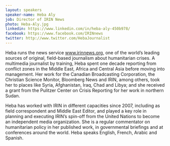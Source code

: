 ```yaml
---
layout: speakers
speaker-name: Heba Aly
job: Director of IRIN News
photo: Heba-Aly.jpg
linkedin: https://www.linkedin.com/in/heba-aly-450b978/
facebook: https://www.facebook.com/IRINnews
twitter: http://www.twitter.com/HebaJournalist
---
```

Heba runs the news service www.irinnews.org, one of the world’s leading sources of original, field-based journalism about humanitarian crises. A multimedia journalist by training, Heba spent one decade reporting from conflict zones in the Middle East, Africa and Central Asia before moving into management. Her work for the Canadian Broadcasting Corporation, the Christian Science Monitor, Bloomberg News and IRIN, among others, took her to places like Syria, Afghanistan, Iraq, Chad and Libya; and she received a grant from the Pulitzer Center on Crisis Reporting for her work in northern Sudan.

Heba has worked with IRIN in different capacities since 2007, including as field correspondent and Middle East Editor, and played a key role in planning and executing IRIN’s spin-off from the United Nations to become an independent media organization.  She is a regular commentator on humanitarian policy in her published work, in governmental briefings and at conferences around the world. Heba speaks English, French, Arabic and Spanish.
